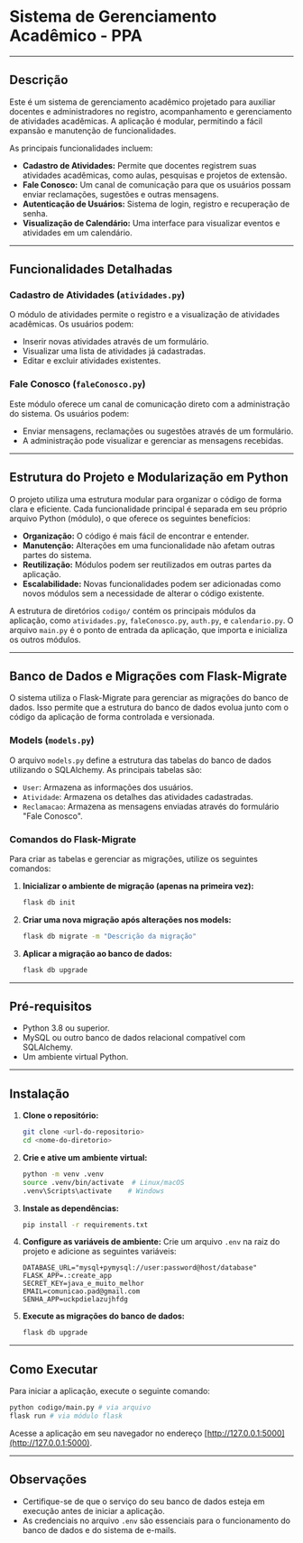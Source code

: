# Sistema de Gerenciamento Acadêmico - PPA

---

## Descrição

Este é um sistema de gerenciamento acadêmico projetado para auxiliar docentes e administradores no registro, acompanhamento e gerenciamento de atividades acadêmicas. A aplicação é modular, permitindo a fácil expansão e manutenção de funcionalidades.

As principais funcionalidades incluem:

- **Cadastro de Atividades:** Permite que docentes registrem suas atividades acadêmicas, como aulas, pesquisas e projetos de extensão.
- **Fale Conosco:** Um canal de comunicação para que os usuários possam enviar reclamações, sugestões e outras mensagens.
- **Autenticação de Usuários:** Sistema de login, registro e recuperação de senha.
- **Visualização de Calendário:** Uma interface para visualizar eventos e atividades em um calendário.

---

## Funcionalidades Detalhadas

### Cadastro de Atividades (`atividades.py`)

O módulo de atividades permite o registro e a visualização de atividades acadêmicas. Os usuários podem:

- Inserir novas atividades através de um formulário.
- Visualizar uma lista de atividades já cadastradas.
- Editar e excluir atividades existentes.

### Fale Conosco (`faleConosco.py`)

Este módulo oferece um canal de comunicação direto com a administração do sistema. Os usuários podem:

- Enviar mensagens, reclamações ou sugestões através de um formulário.
- A administração pode visualizar e gerenciar as mensagens recebidas.

---

## Estrutura do Projeto e Modularização em Python

O projeto utiliza uma estrutura modular para organizar o código de forma clara e eficiente. Cada funcionalidade principal é separada em seu próprio arquivo Python (módulo), o que oferece os seguintes benefícios:

- **Organização:** O código é mais fácil de encontrar e entender.
- **Manutenção:** Alterações em uma funcionalidade não afetam outras partes do sistema.
- **Reutilização:** Módulos podem ser reutilizados em outras partes da aplicação.
- **Escalabilidade:** Novas funcionalidades podem ser adicionadas como novos módulos sem a necessidade de alterar o código existente.

A estrutura de diretórios `codigo/` contém os principais módulos da aplicação, como `atividades.py`, `faleConosco.py`, `auth.py`, e `calendario.py`. O arquivo `main.py` é o ponto de entrada da aplicação, que importa e inicializa os outros módulos.

---

## Banco de Dados e Migrações com Flask-Migrate

O sistema utiliza o Flask-Migrate para gerenciar as migrações do banco de dados. Isso permite que a estrutura do banco de dados evolua junto com o código da aplicação de forma controlada e versionada.

### Models (`models.py`)

O arquivo `models.py` define a estrutura das tabelas do banco de dados utilizando o SQLAlchemy. As principais tabelas são:

- `User`: Armazena as informações dos usuários.
- `Atividade`: Armazena os detalhes das atividades cadastradas.
- `Reclamacao`: Armazena as mensagens enviadas através do formulário "Fale Conosco".

### Comandos do Flask-Migrate

Para criar as tabelas e gerenciar as migrações, utilize os seguintes comandos:

1.  **Inicializar o ambiente de migração (apenas na primeira vez):**
    ```bash
    flask db init
    ```

2.  **Criar uma nova migração após alterações nos models:**
    ```bash
    flask db migrate -m "Descrição da migração"
    ```

3.  **Aplicar a migração ao banco de dados:**
    ```bash
    flask db upgrade
    ```

---

## Pré-requisitos

- Python 3.8 ou superior.
- MySQL ou outro banco de dados relacional compatível com SQLAlchemy.
- Um ambiente virtual Python.

---

## Instalação

1.  **Clone o repositório:**
    ```bash
    git clone <url-do-repositorio>
    cd <nome-do-diretorio>
    ```

2.  **Crie e ative um ambiente virtual:**
    ```bash
    python -m venv .venv
    source .venv/bin/activate  # Linux/macOS
    .venv\Scripts\activate    # Windows
    ```

3.  **Instale as dependências:**
    ```bash
    pip install -r requirements.txt
    ```

4.  **Configure as variáveis de ambiente:**
    Crie um arquivo `.env` na raiz do projeto e adicione as seguintes variáveis:
    ```
    DATABASE_URL="mysql+pymysql://user:password@host/database"
    FLASK_APP=.:create_app
    SECRET_KEY=java_e_muito_melhor
    EMAIL=comunicao.pad@gmail.com
    SENHA_APP=uckpdielazujhfdg
    ```

5.  **Execute as migrações do banco de dados:**
    ```bash
    flask db upgrade
    ```

---

## Como Executar

Para iniciar a aplicação, execute o seguinte comando:

```bash
python codigo/main.py # via arquivo
flask run # via módulo flask
```

Acesse a aplicação em seu navegador no endereço [http://127.0.0.1:5000](http://127.0.0.1:5000).

---

## Observações

- Certifique-se de que o serviço do seu banco de dados esteja em execução antes de iniciar a aplicação.
- As credenciais no arquivo `.env` são essenciais para o funcionamento do banco de dados e do sistema de e-mails.